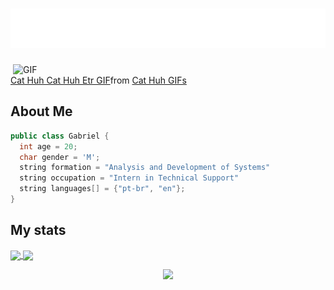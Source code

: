 <h1>
  <img src="https://github.com/gabriel-txt/gabriel-txt/blob/main/name.svg" alt="Gabriel Póvoa">
</h1>

<img hight="400" width="500" alt="GIF" align="right" href="https://github.com/gabriel-txt/gabriel-txt/blob/main/cat-huh-cat-huh-etr.gif">

<div class="tenor-gif-embed" data-postid="15332443943609734737" data-share-method="host" data-aspect-ratio="0.835391" data-width="100%"><a href="https://tenor.com/view/cat-huh-cat-huh-etr-gif-15332443943609734737">Cat Huh Cat Huh Etr GIF</a>from <a href="https://tenor.com/search/cat+huh-gifs">Cat Huh GIFs</a></div> <script type="text/javascript" async src="https://tenor.com/embed.js"></script>

## About Me
```java
public class Gabriel {
  int age = 20;
  char gender = 'M';
  string formation = "Analysis and Development of Systems"
  string occupation = "Intern in Technical Support"
  string languages[] = {"pt-br", "en"};
}
```

## My stats
<div>
  <a href="https://github.com/anuraghazra/github-readme-stats">
    <img height="180em" align="center" src="https://github-readme-stats.vercel.app/api?username=gabriel-txt&theme=nightowl" />
  </a>
  <a href="https://github.com/anuraghazra/convoychat">
    <img height="180em" align="center" src="https://github-readme-stats.vercel.app/api/top-langs?username=gabriel-txt&layout=compact&langs_count=8&card_width=320&theme=nightowl" />
  </a>
</div>

<p align="center">
  <img src="https://capsule-render.vercel.app/api?type=waving&color=gradient&height=60&section=footer"/>
</p>
